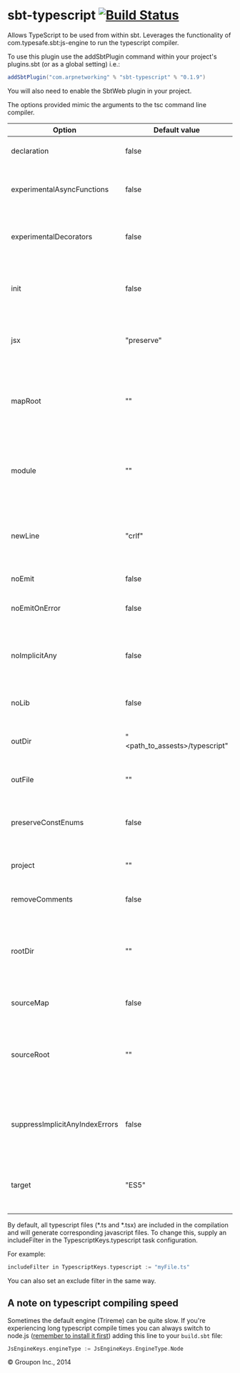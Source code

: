 sbt-typescript  [![Build Status](https://travis-ci.org/ArpNetworking/sbt-typescript.svg?branch=master)](https://travis-ci.org/ArpNetworking/sbt-typescript)
========

Allows TypeScript to be used from within sbt. Leverages the functionality of com.typesafe.sbt:js-engine to run the 
typescript compiler.

To use this plugin use the addSbtPlugin command within your project's plugins.sbt (or as a global setting) i.e.:

```scala
addSbtPlugin("com.arpnetworking" % "sbt-typescript" % "0.1.9")
```

You will also need to enable the SbtWeb plugin in your project.

The options provided mimic the arguments to the tsc command line compiler.

Option                          | Default value                     | Description
--------------------------------|-----------------------------------|-------------
declaration                     | false                             | Generates corresponding '.d.ts' file.
experimentalAsyncFunctions      | false                             | Enables experimental support for ES7 async functions.
experimentalDecorators          | false                             | Enables experimental support for ES7 decorators.
init                            | false                             | Initializes a TypeScript project and creates a tsconfig.json file.
jsx                             | "preserve"                        | Specify JSX code generation: 'preserve' or 'react'
mapRoot                         | ""                                | Specifies the location where debugger should locate map files instead of generated locations.
module                          | ""                                | Specify module code generation: 'commonjs', 'amd', 'system' or 'umd'
newLine                         | "crlf"                            | Specifies the end of line sequence to be used when emitting files: 'CRLF' (dos) or 'LF' (unix).
noEmit                          | false                             | Do not emit outputs.
noEmitOnError                   | false                             | Do not emit outputs if any errors were reported.
noImplicitAny                   | false                             | Raise error on expressions and declarations with an implied 'any' type.
noLib                           | false                             | Do not include the default library file (lib.d.ts).
outDir                          | "<path_to_assests>/typescript"    | Redirect output structure to the directory.
outFile                         | ""                                | Concatenate and emit output to single file.
preserveConstEnums              | false                             | Do not erase const enum declarations in generated code.
project                         | ""                                | Compile the project in the given directory.
removeComments                  | false                             | Do not emit comments to output.
rootDir                         | ""                                | Specifies the root directory of input files. Use to control the output directory structure with --outDir.
sourceMap                       | false                             | Generates corresponding '.map' file.
sourceRoot                      | ""                                | Specifies the location where debugger should locate TypeScript files instead of source locations.
suppressImplicitAnyIndexErrors  | false                             | Suppress noImplicitAny errors for indexing objects lacking index signatures.
target                          | "ES5"                             | Specify ECMAScript target version: 'ES3', 'ES5', or 'ES6' (experimental).

By default, all typescript files (*.ts and *.tsx) are included in the compilation and will generate corresponding javascript
files.  To change this, supply an includeFilter in the TypescriptKeys.typescript task configuration.

For example:

```scala
includeFilter in TypescriptKeys.typescript := "myFile.ts"
```

You can also set an exclude filter in the same way.

A note on typescript compiling speed
------------------------------------

Sometimes the default engine (Trireme) can be quite slow. If you're experiencing long typescript compile times you can always switch to node.js ([remember to install it first](http://nodejs.org/download/)) adding this line to your `build.sbt` file:

```scala
JsEngineKeys.engineType := JsEngineKeys.EngineType.Node
```

&copy; Groupon Inc., 2014
